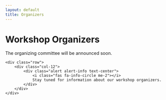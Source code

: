 ```yaml
---
layout: default
title: Organizers
---
```


<div class="container">
    <div class="row">
        <div class="col-12">
            <h1 class="text-center mb-5">Workshop Organizers</h1>
            <p class="text-center lead mb-5">The organizing committee will be announced soon.</p>
        </div>
    </div>

    <div class="row">
        <div class="col-12">
            <div class="alert alert-info text-center">
                <i class="fas fa-info-circle me-2"></i>
                Stay tuned for information about our workshop organizers.
            </div>
        </div>
    </div>
</div>

<style>
.organizer-card {
    background: white;
    border-radius: 15px;
    overflow: hidden;
    box-shadow: 0 5px 15px rgba(0,0,0,0.1);
    transition: transform 0.3s ease;
    height: 100%;
}

.organizer-card:hover {
    transform: translateY(-10px);
}

.organizer-image {
    position: relative;
    padding-top: 100%;
    overflow: hidden;
}

.organizer-image img {
    position: absolute;
    top: 0;
    left: 0;
    width: 100%;
    height: 100%;
    object-fit: cover;
    transition: transform 0.3s ease;
}

.organizer-card:hover .organizer-image img {
    transform: scale(1.1);
}

.organizer-content {
    padding: 1.5rem;
}

.organizer-content h3 {
    color: var(--primary-color);
    margin-bottom: 0.5rem;
}

.organizer-title {
    color: var(--secondary-color);
    font-weight: 600;
    margin-bottom: 0.25rem;
}

.organizer-affiliation {
    color: var(--text-color);
    font-size: 0.9rem;
    margin-bottom: 1rem;
}

.organizer-bio {
    color: #666;
    font-size: 0.95rem;
    margin-bottom: 1rem;
}

.organizer-social a {
    color: var(--primary-color);
    font-size: 1.2rem;
    transition: color 0.3s ease;
}

.organizer-social a:hover {
    color: var(--secondary-color);
}

@media (max-width: 768px) {
    .organizer-card {
        margin-bottom: 2rem;
    }
}
</style> 